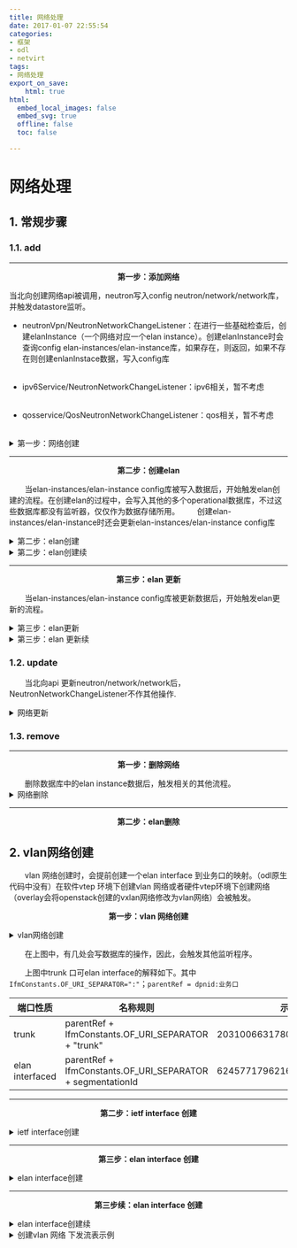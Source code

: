 ```yaml
---
title: 网络处理 
date: 2017-01-07 22:55:54 
categories:
- 框架
- odl
- netvirt
tags: 
- 网络处理
export_on_save:
    html: true
html:
  embed_local_images: false
  embed_svg: true
  offline: false
  toc: false

---
```


# 网络处理

## 1. 常规步骤
### 1.1. add



***
<p style="text-align: center;"><Strong>第一步：添加网络</Strong></p>

当北向创建网络api被调用，neutron写入config neutron/network/network库，并触发datastore监听。

* neutronVpn/NeutronNetworkChangeListener：在进行一些基础检查后，创建elanInstance（一个网络对应一个elan instance）。创建elanInstance时会查询config elan-instances/elan-instance库，如果存在，则返回，如果不存在则创建enlanInstace数据，写入config库<br/><br/>

* ipv6Service/NeutronNetworkChangeListener：ipv6相关，暂不考虑<br/><br/>
 
  
* qosservice/QosNeutronNetworkChangeListener：qos相关，暂不考虑<br/><br/>

 
<!--第一步：网络创建。-->
<details>
 <summary>第一步：网络创建</summary>

```plantuml
@startuml
 title 第一步：网络创建
 start
     #99FF99:neutron/network/network;
     :add; 
     fork
         :bundle:neutronVpn; 
         :NeutronNetworkChangeListener;
         :createElanInstance;
         #99FF99:elan-instances/elan-instance;
         if (readDs ElanInstance isPresent?) then (yes)
             :get from ds; 
         else (no)
             :write ds;
         endif
         :外部网络处理; 
     fork again
         :bundle:ipv6Service;
         :NeutronNetworkChangeListener;
     fork again
         :bundle:qosservice;
         :QosNeutronNetworkChangeListener;
     end fork
 end
@enduml
```
</details>


***

<p style="text-align: center;"><Strong>第二步：创建elan</Strong></p>

&emsp;&emsp;当elan-instances/elan-instance config库被写入数据后，开始触发elan创建的流程。在创建elan的过程中，会写入其他的多个operational数据库，不过这些数据库都没有监听器，仅仅作为数据存储所用。
&emsp;&emsp;创建elan-instances/elan-instance时还会更新elan-instances/elan-instance config库

<!--第二步：创建elan-->
<details>
 <summary>第二步：elan创建</summary>

```plantuml
@startuml
 title 第二步：elan创建
 start
     #99FF99:elan-instances/elan-instance;
     :add; 
     fork
         :ElanInstanceDpnListener; 
         if (非外部网络 && vlan) then (yes)
             :创建elan interface \n（连接到业务网络接口）; 
         else (no)
             :return;
         endif
     fork again
         :EvpnElanInstanceListener;
         stop;
     fork again
         :DataObjectCache;
         :添加缓存;
     fork again
         :ElanInstanceListener;
         stop;  
     end fork 
 end
@enduml
```
</details>

<!--续-->
<details>
 <summary>第二步：elan创建续</summary>

 ```plantuml
 @startuml
 title 第二步：elan创建续
 start
     #99FF99:elan-instances/elan-instance;
     :add; 
     fork
         :...;
         stop  
     fork again
         :ElanInstanceManager;
         :ElanUtils.updateOperationalDataStore;
         fork
         #00B2EE:elan:elan-state;
         fork again
         #00B2EE:elan:elan-forwarding-tables/mac-table;
         fork again
         #00B2EE:EtreeInstance 处理;
         stop;
         fork again
         #00B2EE:elan:elan-tag-name-map;
         fork again
         :update;
         #99FF99:elan-instances/elan-instance（with elanTag）; 
         end fork     
     end fork
    
 end
 
 @enduml
 ```
</details>


                                                                    

***
<p style="text-align: center;"><Strong>第三步：elan 更新</Strong></p>

&emsp;&emsp;当elan-instances/elan-instance config库被更新数据后，开始触发elan更新的流程。

<!--第三步：elan更新-->
<details>
 <summary>第三步：elan更新</summary>
 
 ```plantuml
 @startuml
 title 第三步：elan 更新
 start
     #99FF99:elan-instances/elan-instance;
     :update; 
     fork
         :ElanInstanceDpnListener; 
         if (before.isVlanElanInstance \n && after.isVlanElanInstance) then (yes)
             if (before.SegmentationId != after.SegmentationId\n || before.PhysicalNetworkName !=  after.PhysicalNetworkName\n) then (yes)    
             :删除elan interface \n（连接到业务网络接口）; 
             :创建elan interface \n（连接到业务网络接口）;
             else(no) 
             endif 
         else(no) 
         endif
 
         if (!before.isVlanElanInstance \n && after.isVlanElanInstance) then (yes)
             :创建elan interface \n（连接到业务网络接口）;
         else(no) 
         endif
 
         if (before.isVlanElanInstance \n && !after.isVlanElanInstance) then (yes)
             :删除 interface \n（连接到业务网络接口）;
         else(no) 
         endif
 
     fork again
         :EvpnElanInstanceListener;
         if (isWithdrawEvpnRT2Routes) then (yes)
             :do something;
         else(no)
         endif
         if (isAdvertiseEvpnRT2Routes) then (yes)
             :do something;
         else(no)
         endif
         stop;
     fork again
         :DataObjectCache;
         :处理缓存;
     fork again
         :ElanInstanceListener;
         stop;  
     end fork
     
 end
 
 @enduml
 
 ```
</details>

<details>
 <summary>第三步：elan 更新续</summary>

 ```plantuml
 @startuml
 title 第三步：elan 更新续
 start
     #99FF99:elan-instances/elan-instance;
     :update; 
     fork
         :...;
         stop  
     fork again
         :ElanInstanceManager;
         if (existingElanTag == null || !existingElanTag.equals(update.getElanTag()))then(yes) 
            if (update.getElanTag() == null || update.getElanTag() == 0L)then(yes)                    
                 :update the elan-Instance with new properties;
                 :ElanUtils.updateOperationalDataStore;
                 :见第二步流程;
             else(no)
                 :handleunprocessedElanInterfaces(处理添加elan interface时，\nelan tag is not updated的端口，缓存可能有问题);
             endif
         else(no)
         endif
     end fork
    
 end
 
 @enduml
 ```
</details>


### 1.2. update

&emsp;&emsp;当北向api 更新neutron/network/network后，NeutronNetworkChangeListener不作其他操作.

<details>
 <summary>网络更新</summary>
 
 ```plantuml
 @startuml
 title 网络更新
 start
     #99FF99:neutron/network/network;
     :update; 
     fork
         :bundle:neutronVpn; 
         :NeutronNetworkChangeListener;
         :do nothing;
     fork again
         :bundle:ipv6Service;
         :NeutronNetworkChangeListener;
     fork again
         :bundle:qosservice;
         :QosNeutronNetworkChangeListener;
     end fork
     
 end
 
 @enduml
 
 ```
</details>


### 1.3. remove
***
<p style="text-align: center;"><Strong>第一步：删除网络</Strong></p>
&emsp;&emsp;删除数据库中的elan instance数据后，触发相关的其他流程。

<details>
 <summary>网络删除</summary>

 ```plantuml
 @startuml
 title 网络删除
 start
     #99FF99:neutron/network/network;
     :remove; 
     fork
         :bundle:neutronVpn; 
         :NeutronNetworkChangeListener;
         :外部网络处理;
         #99FF99:elan-instances/elan-instance;
         if (readDs ElanInstance isPresent?) then (yes)
              #99FF99:delete ds elan instance; 
         else (no)
         endif
     fork again
         :bundle:ipv6Service;
         :NeutronNetworkChangeListener;
     fork again
         :bundle:qosservice;
         :QosNeutronNetworkChangeListener;
     end fork
     
 end

 @enduml

 ```
</details>


***
<p style="text-align: center;"><Strong>第二步：elan删除</Strong></p>


## 2. vlan网络创建
&emsp;&emsp;vlan 网络创建时，会提前创建一个elan interface 到业务口的映射。（odl原生代码中没有）在软件vtep 环境下创建vlan 网络或者硬件vtep环境下创建网络（overlay会将openstack创建的vxlan网络修改为vlan网络）会被触发。

<p style="text-align: center;"><Strong>第一步：vlan 网络创建</Strong></p>

<details>
 <summary>vlan网络创建</summary>
 
 ```plantuml
 @startuml
 title vlan网络创建
 participant elan_ds as elan_ds #99FF99
 
 elan_ds -> ElanInstanceDpnListener:通知
 note left
 datastore
 elan-instances/elan-instance
 end note
 
 ElanInstanceDpnListener -> ElanInstanceDpnListener:add
 activate ElanInstanceDpnListener
 alt (外部网络 || ！vlan)
     ElanInstanceDpnListener -> elan_ds:return
 end
 
 note left
 只有内部vlan网络才触发接下来的流程
 end note
 
 loop node in topo
     ElanInstanceDpnListener -> ElanServiceProvider:createExternalElanNetwork
     note right
         借用外部网络逻辑创建elan 接口
     end note
     alt (数据库不存在此elan interface)
         ElanInstanceDpnListener -> ElanServiceProvider:createExternalElanNetwork
         ElanInstanceDpnListener -> ElanServiceProvider:createIetfInterfaces
         alt (数据库不存在网络trunk 口)
             ElanInstanceDpnListener -> ElanServiceProvider:createExternalElanNetwork
             ElanInstanceDpnListener -> ElanServiceProvider:createIetfInterfaces
             ElanInstanceDpnListener ->IInterfaceManager:createVLANInterface(创建trunk口)"<font color=#43CD80><b>注意此处写  ietf-interfaces config库  "
         end
         alt (flat网络)
         IInterfaceManager -> ElanInstanceDpnListener:return trunkName
         note right
             扁平网络特性
         end note
         else not
             ElanInstanceDpnListener ->IInterfaceManager:createVLANInterface(创建elan口)"<font color=#43CD80><b>注意此处写  ietf-interfaces config库  "
         end
     end
 end
 
 ElanServiceProvider -> ElanServiceProvider:addElanInterface（只添加elan interface）
 ElanServiceProvider -> elan_ds:写入elan interface"<font color=#43CD80><b>注意此处写 elan interface config库  "
 deactivate ElanInstanceDpnListener
 
 @enduml
 
 ```
</details>

&emsp;&emsp;在上图中，有几处会写数据库的操作，因此，会触发其他监听程序。

&emsp;&emsp;上图中trunk 口可elan interface的解释如下。其中`IfmConstants.OF_URI_SEPARATOR=":"`；`parentRef = dpnid:业务口`

|    端口性质     |                          名称规则                          |             示例             |
| --------------- | ---------------------------------------------------------- | ---------------------------- |
| trunk           | parentRef + IfmConstants.OF_URI_SEPARATOR + "trunk"        | 203100663178074:ens192:trunk |
| elan interfaced | parentRef + IfmConstants.OF_URI_SEPARATOR + segmentationId | 62457717962162:ens192:100    |


***
<p style="text-align: center;"><Strong>第二步：ietf interface 创建</Strong></p>

<details>
 <summary>ietf interface创建</summary>

 ```plantuml
 @startuml
 title ietf interface创建
 start
     #99FF99:interfaces/interface/interface;
     :add; 
     fork
         :ElanInterfaceConfigListener\nAclInterfaceListener\nHwVTEPConfigListener;
         stop
     fork again
         :InterfaceConfigListener;
         :ovsInterfaceConfigAddHelper/n.addConfiguration(parentRefs, interfaceNew);
         :interfaceManagerCommonUtils.addStateEntry;
         note left
             只处理trunk 口；
             与父接口的state
             一致
         end note
         #00B2EE:operational/ietf-interfaces:interfaces-state;
         #EE3B3B:install ingress flow;
         #00B2EE:Update the DpnToInterfaceList OpDS;
 
     fork again
         :VlanMemberConfigListener;
         :addVlanMember(newInterface);
         note left
             只处理elan 口
         end note
         :ovsVlanMemberConfigAddHelper.\n addConfiguration(parentRefs, added);
         note left
             回调处理，当父接口
             的Op state 库
             有添加或更新时触发
         end note
         :interfaceManagerCommonUtils.addStateEntry;
         note left
             与父接口的state
             一致
         end note
         #00B2EE:operational/ietf-interfaces:interfaces-state;
         #EE3B3B:install ingress flow;
         #00B2EE:Update the DpnToInterfaceList OpDS;
     end fork
         
 end
 
 @enduml
 
 ```
</details>

***
<p style="text-align: center;"><Strong>第三步：elan interface 创建</Strong></p>


<details>
 <summary>elan interface创建</summary>

 ```plantuml
 @startuml
 title elan interface创建
 start
     #99FF99:elan-interfaces/elan-interface/elan-interface;
     :add; 
     fork
         :VpnElanInterfaceChangeListener;
         note left
             只针对外部网
             络的接口处理
         end note
         stop
     fork again
         :AclElanInterfaceListener;
         stop
     fork again
         :DataObjectCache;
         :缓存处理;
     fork again
         :ElanInterfaceManager;
         note left 
             关键逻辑
         end note
         :接下图;
     end fork
         
 end
 
 @enduml

 ```
</details>

***
<p style="text-align: center;"><Strong>第三步续：elan interface 创建</Strong></p>


<details>
 <summary>elan interface创建续</summary>

 ```plantuml
 @startuml
 title vlan网络创建
 ElanInterfaceManager ->ElanInterfaceManager:add
 activate ElanInterfaceManager #8B8989
 activate ElanInterfaceManager
 alt elanInstance not exit
     ElanInterfaceManager ->ElanUtils:updateOperationalDataStore(elanInstance)
 end
 
 alt  elan tag is not updated
     ElanInterfaceManager->ElanInterfaceManager:unProcessedElanInterfaces.put(elanInstanceName, elanInterfaces);
     ElanInterfaceManager->ElanInterfaceManager:return void
 end
 deactivate ElanInterfaceManager
 ElanInterfaceManager->InterfaceAddWorkerOnElan:call(队列执行)
 InterfaceAddWorkerOnElan -> ElanInterfaceManager:addElanInterface
 alt elanInfo==null
 ElanInterfaceManager -> ElanUtils:updateOperationalDataStore(idManager, elanInstance, elanInterfaces, tx) "<font   color=#00B2EE><b> 更新操作库
 else  
 ElanInterfaceManager -> ElanInterfaceManager:createElanStateList(elanInstanceName, interfaceName, tx) "<font   color=#00B2EE><b> 更新操作库 elan:elan-state
 end
 
 alt dpId != null && !dpId.equals(ElanConstants.INVALID_DPN
     alt isFirstInterfaceInDpn
         alt isVxlanNetworkOrVxlanSegment(elanInstance)
             ElanInterfaceManager -> ElanInterfaceManager:setExternalTunnelTable "<font color=#EE3B3B><b> table 38 流表相  关；The 1st ElanInterface in a \n <font color=#EE3B3B><b> DPN must program the Ext Tunnel table, but only if   Elan has VNI     
         end
         ElanInterfaceManager -> ElanL2GatewayUtils:installElanL2gwDevicesLocalMacsInDpn "<font color=#EE3B3B><b> table 51   流表相关
     else
         ElanInterfaceManager -> ElanL2GatewayUtils:installElanL2gwDevicesLocalMacsInDpn "<font color=#EE3B3B><b> table 51   流表相关
         ElanInterfaceManager ->ElanInterfaceManager:updateElanDpnInterfacesList  "<font color=#00B2EE><b> 更新操作库   elan:elan-dpn-interfaces
     end
 end
 ElanInterfaceManager ->ElanInterfaceManager:createElanInterfaceTablesList"<font color=#00B2EE><b> 更新操作库   elan:elan-interface-forwarding-entries
 ElanInterfaceManager ->ElanInterfaceManager:installEntriesForFirstInterfaceonDpn
 ElanInterfaceManager ->ElanInterfaceManager:setupStandardLocalBroadcastGroups "<font color=#EE3B3B><b> group local 相关
 ElanInterfaceManager ->ElanInterfaceManager:setupLeavesLocalBroadcastGroups"<font color=#EE3B3B><b> group local 相关，   etree 网络模型
 
 alt ElanUtils.isVlan(elanInstance) && !elanInstance.isExternal()
     alt interfaceManager.isExternalInterface(interfaceName)
         ElanInterfaceManager ->ElanInterfaceManager:handleExternalInterfaceEvent
         ElanInterfaceManager ->ElanL2GatewayMulticastUtils:setupStandardElanBroadcastGroups"<font color=#EE3B3B><b> group   remote 相关， etree 网络模型
     end
 end
 alt isFirstInterfaceInDpn && isVxlanNetworkOrVxlanSegment(elanInstance)
     ElanInterfaceManager ->ElanInterfaceManager:setElanAndEtreeBCGrouponOtherDpns(elanInstance, dpId)
     note left
         还有一些逻辑
     end note
 end
 
 ElanInterfaceManager ->InterfaceAddWorkerOnElanInterface:caLL
 ElanInterfaceManager ->ElanInterfaceManager:setupEntriesForElanInterface
 ElanInterfaceManager ->ElanInterfaceManager:installEntriesForElanInterface
 ElanInterfaceManager ->ElanInterfaceManager:setupFilterEqualsTable"<font color=#EE3B3B><b> table 55 相关
 
 alt isFirstInterfaceInDpn
     alt (isVxlanNetworkOrVxlanSegment(elanInstance)) 
         ElanInterfaceManager ->ElanInterfaceManager:setupTerminateServiceTable "<font color=#EE3B3B><b> table 36 相关          
     end
     ElanInterfaceManager ->ElanInterfaceManager:setupUnknownDMacTable"<font color=#EE3B3B><b> table 52 相关
     alt !interfaceManager.isExternalInterface
         ElanInterfaceManager ->ElanInterfaceManager:programRemoteDmacFlow"<font color=#EE3B3B><b> table 51 相关
     end
 end
 ElanInterfaceManager ->ElanInterfaceManager:bindService"<font color=#EE3B3B><b> table 17 /220 相关
 deactivate ElanInterfaceManager
 
 
 @enduml
 
 ```
</details>

<details>
 <summary>创建vlan 网络 下发流表示例</summary>
 
 ```text
 table=0, priority=4,in_port=3,vlan_tci=0x0000/0x1fff actions=write_metadata:0x90000000001/0xffffff0000000001,goto_table:17
 table=0, priority=10,in_port=3,dl_vlan=10 actions=pop_vlan,write_metadata:0xa0000000001/0xffffff0000000001,goto_table:17
 table=17, priority=10,metadata=0xa0000000000/0xffffff0000000000 actions=load:0xa->NXM_NX_REG1[0..19], load:0x138a->NXM_NX_REG7[0..15],write_metadata:0xa0000a138a000000/0xfffffffffffffffe,goto_table:43
 table=52, priority=5,metadata=0x138a000000/0xffff000001 actions=write_actions(group:210004)
 table=52, priority=5,metadata=0x138a000001/0xffff000001 actions=write_actions(group:210003)
 table=55, priority=10,tun_id=0xa,metadata=0xa0000000000/0xfffff0000000000 actions=drop
 table=55, priority=9,tun_id=0xa actions=load:0xa00->NXM_NX_REG6[],resubmit(,220)
 table=220, priority=10,reg6=0x900,metadata=0x1/0x1 actions=drop
 table=220, priority=10,reg6=0xa00,metadata=0x1/0x1 actions=drop
 table=220, priority=9,reg6=0x900 actions=output:3
 table=220, priority=9,reg6=0xa00 actions=push_vlan:0x8100,set_field:4106->vlan_vid,output:3
 ```
 ```text
 group_id=210003,type=all
 group_id=210004,type=all,bucket=actions=group:210003,bucket=actions=load:0xa00->NXM_NX_REG6[],resubmit(,220)
 ```

</details>
